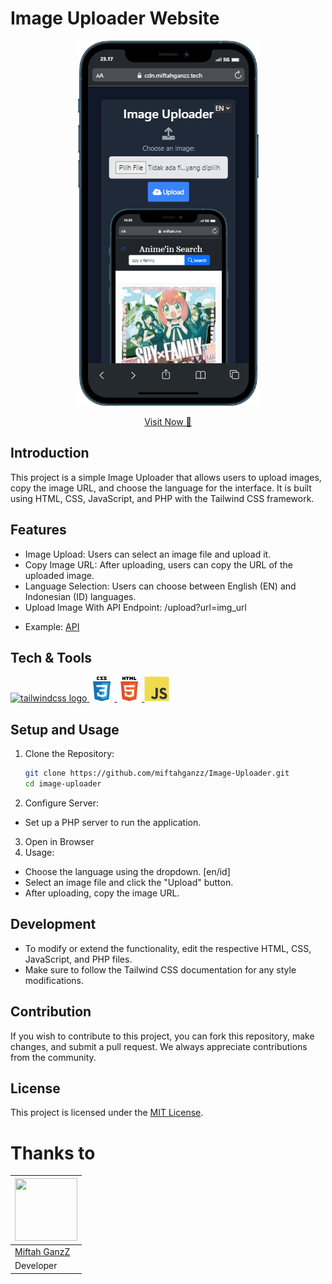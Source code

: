 # Image Uploader Website

<p align="center">
  <img src="https://raw.githubusercontent.com/miftahganzz/Image-Uploader/main/assets/preview.png" alt="Image Upload Screen Shot">
</p>

<p align="center">
<a href="https://cdn.miftah.biz.id" target="_blank">Visit Now 🚀</a>
</p>

## Introduction

This project is a simple Image Uploader that allows users to upload images, copy the image URL, and choose the language for the interface. It is built using HTML, CSS, JavaScript, and PHP with the Tailwind CSS framework.

## Features

* Image Upload: Users can select an image file and upload it.
* Copy Image URL: After uploading, users can copy the URL of the uploaded image.
* Language Selection: Users can choose between English (EN) and Indonesian (ID) languages.
* Upload Image With API Endpoint: /upload?url=img_url
- Example: [API](https://cdn.miftah.biz.id/upload?url=)

## Tech & Tools
<p align="left"> <a href="https://getbootstrap.com" target="_blank" rel="noreferrer"> <img src="https://cdn.jsdelivr.net/gh/devicons/devicon/icons/tailwindcss/tailwindcss-original-wordmark.svg" height="40" alt="tailwindcss logo"  />
<img src="https://raw.githubusercontent.com/devicons/devicon/master/icons/css3/css3-original-wordmark.svg" alt="css3" width="40" height="40"/> </a> <a href="https://expressjs.com" target="_blank" rel="noreferrer">
<img src="https://raw.githubusercontent.com/devicons/devicon/master/icons/html5/html5-original-wordmark.svg" alt="html5" width="40" height="40"/> </a> <a href="https://www.java.com" target="_blank" rel="noreferrer">
<img src="https://raw.githubusercontent.com/devicons/devicon/master/icons/javascript/javascript-original.svg" alt="javascript" width="40" height="40"/> </a> <a href="https://www.mongodb.com/" target="_blank" rel="noreferrer"> </a> </p>

## Setup and Usage

1. Clone the Repository:
   ``` bash
   git clone https://github.com/miftahganzz/Image-Uploader.git
   cd image-uploader
   ```
2. Configure Server:
* Set up a PHP server to run the application.
3. Open in Browser
4. Usage:
* Choose the language using the dropdown. [en/id]
* Select an image file and click the "Upload" button.
* After uploading, copy the image URL.

## Development
* To modify or extend the functionality, edit the respective HTML, CSS, JavaScript, and PHP files.
* Make sure to follow the Tailwind CSS documentation for any style modifications.

## Contribution

If you wish to contribute to this project, you can fork this repository, make changes, and submit a pull request. We always appreciate contributions from the community.

## License
This project is licensed under the [MIT License](LICENSE).

# Thanks to
<a href="https://github.com/miftahganzz"><img src="https://github.com/miftahganzz.png?size=100" width="100" height="100"></a> |
---|
[Miftah GanzZ](https://github.com/miftahganzz)  |
Developer |
